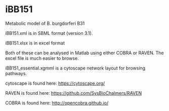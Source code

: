 # iBB151
Metabolic model of B. burgdorferi B31

iBB151.xml is in SBML format (version 3.1).

iBB151.xlsx is in excel format

Both of these can be analysed in Matlab using either COBRA or RAVEN. The excel file is much easier to browse.

iBB151_essential.xgmml is a cytoscape network layout for browsing pathways.

cytoscape is found here: https://cytoscape.org/

RAVEN is found here: https://github.com/SysBioChalmers/RAVEN

COBRA is found here: http://opencobra.github.io/
